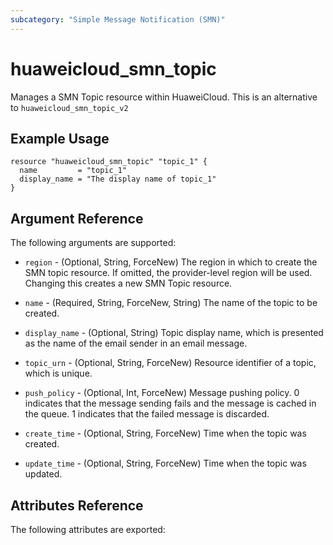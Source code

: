 ```yaml
---
subcategory: "Simple Message Notification (SMN)"
---
```


# huaweicloud\_smn\_topic

Manages a SMN Topic resource within HuaweiCloud.
This is an alternative to `huaweicloud_smn_topic_v2`

## Example Usage

```hcl
resource "huaweicloud_smn_topic" "topic_1" {
  name         = "topic_1"
  display_name = "The display name of topic_1"
}
```

## Argument Reference

The following arguments are supported:

* `region` - (Optional, String, ForceNew) The region in which to create the SMN topic resource. If omitted, the provider-level region will be used. Changing this creates a new SMN Topic resource.

* `name` - (Required, String, ForceNew, String) The name of the topic to be created.

* `display_name` - (Optional, String) Topic display name, which is presented as the
    name of the email sender in an email message.

* `topic_urn` - (Optional, String, ForceNew) Resource identifier of a topic, which is unique.

* `push_policy` - (Optional, Int, ForceNew) Message pushing policy. 0 indicates that the message
    sending fails and the message is cached in the queue. 1 indicates that the
    failed message is discarded.

* `create_time` - (Optional, String, ForceNew) Time when the topic was created.

* `update_time` - (Optional, String, ForceNew) Time when the topic was updated.

## Attributes Reference

The following attributes are exported:

